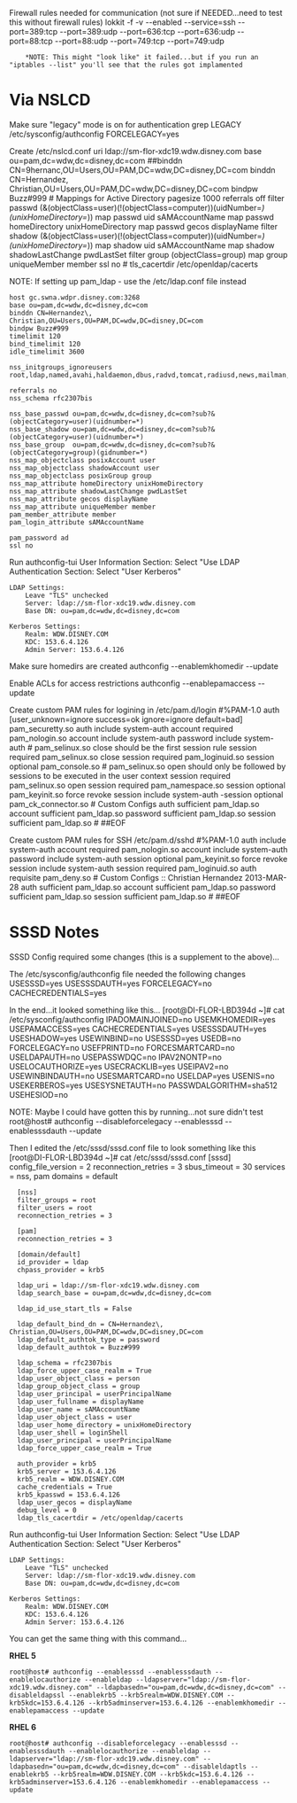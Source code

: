 Firewall rules needed for communication (not sure if NEEDED...need to test this without firewall rules)
	lokkit -f -v --enabled --service=ssh --port=389:tcp --port=389:udp --port=636:tcp --port=636:udp --port=88:tcp --port=88:udp --port=749:tcp --port=749:udp

		*NOTE: This might "look like" it failed...but if you run an "iptables --list" you'll see that the rules got implamented

# Via NSLCD


Make sure "legacy" mode is on for authentication
	grep LEGACY /etc/sysconfig/authconfig
	     FORCELEGACY=yes


Create /etc/nslcd.conf
	uri ldap://sm-flor-xdc19.wdw.disney.com
	base ou=pam,dc=wdw,dc=disney,dc=com
	##binddn CN=9hernanc,OU=Users,OU=PAM,DC=wdw,DC=disney,DC=com
	binddn CN=Hernandez\, Christian,OU=Users,OU=PAM,DC=wdw,DC=disney,DC=com
	bindpw Buzz#999
	# Mappings for Active Directory
	pagesize 1000
	referrals off
	filter passwd (&(objectClass=user)(!(objectClass=computer))(uidNumber=*)(unixHomeDirectory=*))
	map    passwd uid              sAMAccountName
	map    passwd homeDirectory    unixHomeDirectory
	map    passwd gecos            displayName
	filter shadow (&(objectClass=user)(!(objectClass=computer))(uidNumber=*)(unixHomeDirectory=*))
	map    shadow uid              sAMAccountName
	map    shadow shadowLastChange pwdLastSet
	filter group  (objectClass=group)
	map    group  uniqueMember     member
	ssl no
	# tls_cacertdir /etc/openldap/cacerts

NOTE: If setting up pam_ldap - use the /etc/ldap.conf file instead

	
	host gc.swna.wdpr.disney.com:3268
	base ou=pam,dc=wdw,dc=disney,dc=com
	binddn CN=Hernandez\, Christian,OU=Users,OU=PAM,DC=wdw,DC=disney,DC=com
	bindpw Buzz#999
	timelimit 120
	bind_timelimit 120
	idle_timelimit 3600
	
	nss_initgroups_ignoreusers root,ldap,named,avahi,haldaemon,dbus,radvd,tomcat,radiusd,news,mailman,nscd,gdm
	
	referrals no
	nss_schema rfc2307bis 
	
	nss_base_passwd ou=pam,dc=wdw,dc=disney,dc=com?sub?&(objectCategory=user)(uidnumber=*)
	nss_base_shadow ou=pam,dc=wdw,dc=disney,dc=com?sub?&(objectCategory=user)(uidnumber=*)
	nss_base_group  ou=pam,dc=wdw,dc=disney,dc=com?sub?&(objectCategory=group)(gidnumber=*)
	nss_map_objectclass posixAccount user
	nss_map_objectclass shadowAccount user
	nss_map_objectclass posixGroup group
	nss_map_attribute homeDirectory unixHomeDirectory
	nss_map_attribute shadowLastChange pwdLastSet
	nss_map_attribute gecos displayName
	nss_map_attribute uniqueMember member
	pam_member_attribute member
	pam_login_attribute sAMAccountName
	
	pam_password ad
	ssl no
	


Run authconfig-tui
	User Information Section: Select "Use LDAP
	Authentication Section: Select "User Kerberos"
	
	LDAP Settings:
		Leave "TLS" unchecked
		Server: ldap://sm-flor-xdc19.wdw.disney.com
		Base DN: ou=pam,dc=wdw,dc=disney,dc=com

	Kerberos Settings:
		Realm: WDW.DISNEY.COM
		KDC: 153.6.4.126
		Admin Server: 153.6.4.126

Make sure homedirs are created
		 authconfig  --enablemkhomedir --update

Enable ACLs for access restrictions
		authconfig --enablepamaccess --update

Create custom PAM rules for logining in
		/etc/pam.d/login
			#%PAM-1.0
			auth [user_unknown=ignore success=ok ignore=ignore default=bad] pam_securetty.so
			auth       include      system-auth
			account    required     pam_nologin.so
			account    include      system-auth
			password   include      system-auth
			# pam_selinux.so close should be the first session rule
			session    required     pam_selinux.so close
			session    required     pam_loginuid.so
			session    optional     pam_console.so
			# pam_selinux.so open should only be followed by sessions to be executed in the user context
			session    required     pam_selinux.so open
			session    required     pam_namespace.so
			session    optional     pam_keyinit.so force revoke
			session    include      system-auth
			-session   optional     pam_ck_connector.so
			# Custom Configs
			auth		sufficient	pam_ldap.so
			account		sufficient	pam_ldap.so
			password	sufficient	pam_ldap.so
			session		sufficient	pam_ldap.so
			#
			##EOF

Create custom PAM rules for SSH
		/etc/pam.d/sshd
			#%PAM-1.0
			auth       include      system-auth
			account    required     pam_nologin.so
			account    include      system-auth
			password   include      system-auth
			session    optional     pam_keyinit.so force revoke
			session    include      system-auth
			session    required     pam_loginuid.so
			auth       requisite    pam_deny.so
			# Custom Configs :: Christian Hernandez 2013-MAR-28
			auth            sufficient      pam_ldap.so
			account         sufficient      pam_ldap.so
			password        sufficient      pam_ldap.so
			session         sufficient      pam_ldap.so
			#
			##EOF

# SSSD Notes

SSSD Config required some changes (this is a supplement to the above)...


The /etc/sysconfig/authconfig file needed the following changes
	USESSSD=yes
	USESSSDAUTH=yes
	FORCELEGACY=no
	CACHECREDENTIALS=yes

In the end...it looked something like this...
	[root@DI-FLOR-LBD394d ~]# cat /etc/sysconfig/authconfig 
	  IPADOMAINJOINED=no
	  USEMKHOMEDIR=yes
	  USEPAMACCESS=yes
	  CACHECREDENTIALS=yes
	  USESSSDAUTH=yes
	  USESHADOW=yes
	  USEWINBIND=no
	  USESSSD=yes
	  USEDB=no
	  FORCELEGACY=no
	  USEFPRINTD=no
	  FORCESMARTCARD=no
	  USELDAPAUTH=no
	  USEPASSWDQC=no
	  IPAV2NONTP=no
	  USELOCAUTHORIZE=yes
	  USECRACKLIB=yes
	  USEIPAV2=no
	  USEWINBINDAUTH=no
	  USESMARTCARD=no
	  USELDAP=yes
	  USENIS=no
	  USEKERBEROS=yes
	  USESYSNETAUTH=no
	  PASSWDALGORITHM=sha512
	  USEHESIOD=no

NOTE: Maybe I could have gotten this by running...not sure didn't test
	root@host# authconfig --disableforcelegacy --enablesssd --enablesssdauth --update

Then I edited the /etc/sssd/sssd.conf file to look something like this
	[root@DI-FLOR-LBD394d ~]# cat /etc/sssd/sssd.conf
	  [sssd]
	  config_file_version = 2
	  reconnection_retries = 3
	  sbus_timeout = 30
	  services = nss, pam
	  domains = default
	  
	  [nss]
	  filter_groups = root
	  filter_users = root
	  reconnection_retries = 3
	  
	  [pam]
	  reconnection_retries = 3
	  
	  [domain/default]
	  id_provider = ldap
	  chpass_provider = krb5
	  
	  ldap_uri = ldap://sm-flor-xdc19.wdw.disney.com
	  ldap_search_base = ou=pam,dc=wdw,dc=disney,dc=com
	  
	  ldap_id_use_start_tls = False
	  
	  ldap_default_bind_dn = CN=Hernandez\, Christian,OU=Users,OU=PAM,DC=wdw,DC=disney,DC=com
	  ldap_default_authtok_type = password
	  ldap_default_authtok = Buzz#999
	  
	  ldap_schema = rfc2307bis
	  ldap_force_upper_case_realm = True
	  ldap_user_object_class = person
	  ldap_group_object_class = group
	  ldap_user_principal = userPrincipalName
	  ldap_user_fullname = displayName
	  ldap_user_name = sAMAccountName
	  ldap_user_object_class = user
	  ldap_user_home_directory = unixHomeDirectory
	  ldap_user_shell = loginShell
	  ldap_user_principal = userPrincipalName
	  ldap_force_upper_case_realm = True
	  
	  auth_provider = krb5
	  krb5_server = 153.6.4.126
	  krb5_realm = WDW.DISNEY.COM
	  cache_credentials = True
	  krb5_kpasswd = 153.6.4.126
	  ldap_user_gecos = displayName
	  debug_level = 0
	  ldap_tls_cacertdir = /etc/openldap/cacerts

Run authconfig-tui
	User Information Section: Select "Use LDAP
	Authentication Section: Select "User Kerberos"
	
	LDAP Settings:
		Leave "TLS" unchecked
		Server: ldap://sm-flor-xdc19.wdw.disney.com
		Base DN: ou=pam,dc=wdw,dc=disney,dc=com

	Kerberos Settings:
		Realm: WDW.DISNEY.COM
		KDC: 153.6.4.126
		Admin Server: 153.6.4.126

You can get the same thing with this command...

__RHEL 5__

	
	root@host# authconfig --enablesssd --enablesssdauth --enablelocauthorize --enableldap --ldapserver="ldap://sm-flor-xdc19.wdw.disney.com" --ldapbasedn="ou=pam,dc=wdw,dc=disney,dc=com" --disableldapssl --enablekrb5 --krb5realm=WDW.DISNEY.COM --krb5kdc=153.6.4.126 --krb5adminserver=153.6.4.126 --enablemkhomedir --enablepamaccess --update


__RHEL 6__

	
	root@host# authconfig --disableforcelegacy --enablesssd --enablesssdauth --enablelocauthorize --enableldap --ldapserver="ldap://sm-flor-xdc19.wdw.disney.com" --ldapbasedn="ou=pam,dc=wdw,dc=disney,dc=com" --disableldaptls --enablekrb5 --krb5realm=WDW.DISNEY.COM --krb5kdc=153.6.4.126 --krb5adminserver=153.6.4.126 --enablemkhomedir --enablepamaccess --update

